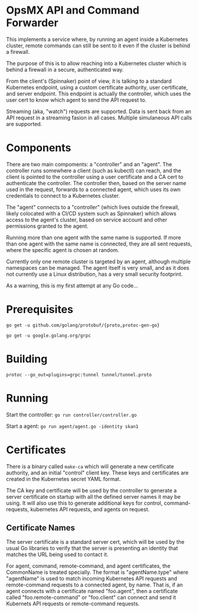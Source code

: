 # OpsMX API and Command Forwarder

This implements a service where, by running an agent inside a Kubernetes
cluster, remote commands can still be sent to it even if the cluster is
behind a firewall.

The purpose of this is to allow reaching into a Kubernetes cluster which is
behind a firewall in a secure, authenticated way.

From the client's (Spinnaker) point of view, it is talking to a standard
Kubernetes endpoint, using a custom certificate authority, user certificate,
and server endpoint.  This endpoint is actually the controller, which uses
the user cert to know which agent to send the API request to.

Streaming (aka, "watch") requests are supported.  Data is sent back from
an API request in a streaming fasion in all cases.  Multiple simulaneous
API calls are supported.

# Components

There are two main compoments:  a "controller" and an "agent".  The controller
runs somewhere a client (such as kubectl) can reach, and the client is pointed
to the controller using a user certificate and a CA cert to authenticate the
controller.  The controller then, based on the server name used in the request,
forwards to a connected agent, which uses its own credentials to connect to a
Kubernetes cluster.

The "agent" connects to a "controller" (which lives outside the firewall,
likely colocated with a CI/CD system such as Spinnaker) which allows access
to the agent's cluster, based on service account and other permissions granted
to the agent.

Running more than one agent with the same name is supported.  If more than
one agent with the same name is connected, they are all sent requests, where
the specific agent is chosen at random.

Currently only one remote cluster is targeted by an agent, although
multiple namespaces can be managed.  The agent itself is very small, and
as it does not currently use a Linux distribution, has a very small
security footprint.

As a warning, this is my first attempt at any Go code...

# Prerequisites

`go get -u github.com/golang/protobuf/{proto,protoc-gen-go}`

`go get -u google.golang.org/grpc`

# Building

`protoc --go_out=plugins=grpc:tunnel tunnel/tunnel.proto`

# Running

Start the controller:
`go run controller/controller.go`

Start a agent:
`go run agent/agent.go -identity skan1`

# Certificates

There is a binary called `make-ca` which will generate a new certificate authority,
and an initial "control" client key.  These keys and certificates are created in
the Kubernetes secret YAML format.

The CA key and certificate will be used by the controller to generate a
server certificate on startup with all the defined server names it may be using.
It will also use this to generate additional keys for control, command-requests,
kubernetes API requests, and agents on request.

## Certificate Names

The server certificate is a standard server cert, which will be used by the
usual Go libraries to verify that the server is presenting an identity
that matches the URL being used to contact it.

For agent, command, remote-command, and agent certificates, the CommonName is
treated specially.  The format is "agentName.type" where "agentName" is used to
match incoming Kubernetes API requests and remote-command requests to a connected
agent, by name.  That is, if an agent connects with a certificate named "foo.agent",
then a certificate called "foo.remote-command" or "foo.client" can connect and send
it Kubernets API requests or remote-command requests.
